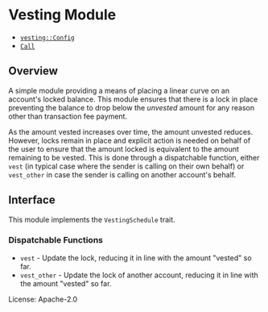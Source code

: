 # Vesting Module

- [`vesting::Config`](https://docs.rs/pallet-vesting/latest/pallet_vesting/trait.Trait.html)
- [`Call`](https://docs.rs/pallet-vesting/latest/pallet_vesting/enum.Call.html)

## Overview

A simple module providing a means of placing a linear curve on an account's locked balance. This
module ensures that there is a lock in place preventing the balance to drop below the *unvested*
amount for any reason other than transaction fee payment.

As the amount vested increases over time, the amount unvested reduces. However, locks remain in
place and explicit action is needed on behalf of the user to ensure that the amount locked is
equivalent to the amount remaining to be vested. This is done through a dispatchable function,
either `vest` (in typical case where the sender is calling on their own behalf) or `vest_other`
in case the sender is calling on another account's behalf.

## Interface

This module implements the `VestingSchedule` trait.

### Dispatchable Functions

- `vest` - Update the lock, reducing it in line with the amount "vested" so far.
- `vest_other` - Update the lock of another account, reducing it in line with the amount
  "vested" so far.

[`Call`]: ./enum.Call.html
[`Config`]: ./trait.Config.html

License: Apache-2.0

